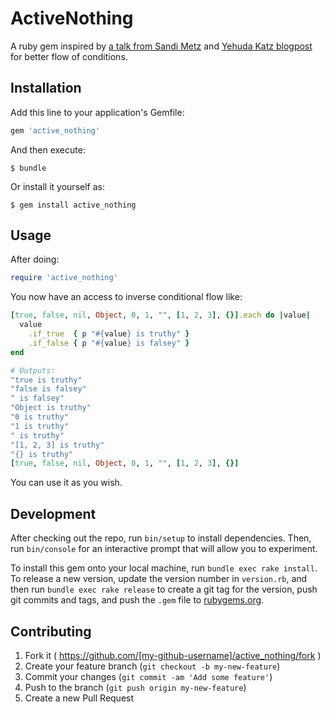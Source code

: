 # ActiveNothing

A ruby gem inspired by [a talk from Sandi Metz](https://youtu.be/9lv2lBq6x4A) and [Yehuda Katz blogpost](http://yehudakatz.com/2009/10/04/emulating-smalltalks-conditionals-in-ruby/) for better flow of conditions.

## Installation

Add this line to your application's Gemfile:

```ruby
gem 'active_nothing'
```

And then execute:

    $ bundle

Or install it yourself as:

    $ gem install active_nothing

## Usage

After doing:

```ruby
require 'active_nothing'
```

You now have an access to inverse conditional flow like:

```ruby
[true, false, nil, Object, 0, 1, "", [1, 2, 3], {}].each do |value|
  value
    .if_true  { p "#{value} is truthy" }
    .if_false { p "#{value} is falsey" }
end

# Outputs:
"true is truthy"
"false is falsey"
" is falsey"
"Object is truthy"
"0 is truthy"
"1 is truthy"
" is truthy"
"[1, 2, 3] is truthy"
"{} is truthy"
[true, false, nil, Object, 0, 1, "", [1, 2, 3], {}]
```

You can use it as you wish.

## Development

After checking out the repo, run `bin/setup` to install dependencies. Then, run `bin/console` for an interactive prompt that will allow you to experiment.

To install this gem onto your local machine, run `bundle exec rake install`. To release a new version, update the version number in `version.rb`, and then run `bundle exec rake release` to create a git tag for the version, push git commits and tags, and push the `.gem` file to [rubygems.org](https://rubygems.org).

## Contributing

1. Fork it ( https://github.com/[my-github-username]/active_nothing/fork )
2. Create your feature branch (`git checkout -b my-new-feature`)
3. Commit your changes (`git commit -am 'Add some feature'`)
4. Push to the branch (`git push origin my-new-feature`)
5. Create a new Pull Request
